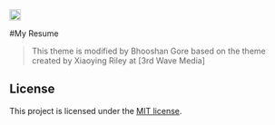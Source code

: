 <a href="https://jekyll-themes.com">
<img src="https://img.shields.io/badge/featured%20on-JT-red.svg" height="20" alt="Jekyll Themes Shield" >
</a>

#My Resume
>This theme is modified by Bhooshan Gore based on the theme created by Xiaoying Riley at [3rd Wave Media]


## License

This project is licensed under the [MIT license](LICENSE.txt).
